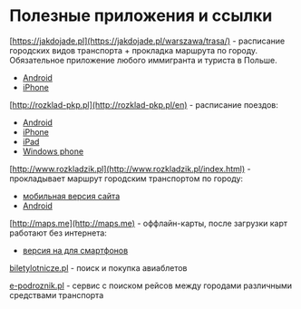 # Полезные приложения и ссылки

[https://jakdojade.pl](https://jakdojade.pl/warszawa/trasa/) - расписание городских видов транспорта + прокладка маршрута по городу. Обязательное приложение любого иммигранта и туриста в Польше. 
- [Android](https://play.google.com/store/apps/details?id=com.citynav.jakdojade.pl.android)
- [iPhone](https://itunes.apple.com/pl/app/jakdojade.pl-lite/id506795511)

[http://rozklad-pkp.pl](http://rozklad-pkp.pl/en) - расписание поездов:
- [Android](https://play.google.com/store/apps/details?id=de.hafas.android.pkp&hl=pl)
- [iPhone](https://itunes.apple.com/pl/app/bilkom/id529806476?l=de&ls=1&mt=8)
- [iPad](https://itunes.apple.com/us/app/bilkom-for-ipad/id529811320?mt=8)
- [Windows phone](https://www.microsoft.com/pl-pl/store/p/bilkom/9nblggh0cklw?rtc=1)

[http://www.rozkladzik.pl](http://www.rozkladzik.pl/index.html) - прокладывает маршрут городским транспортом по городу:
- [мобильная версия сайта](http://www.m.rozkladzik.pl/index.html)
- [Android](https://play.google.com/store/apps/details?id=pl.mobicore.mobilempk)

[http://maps.me](http://maps.me) - оффлайн-карты, после загрузки карт работают без интернета:
 - [версия на для смартфонов](http://maps.me/en/download)  

[biletylotnicze.pl](http://www.biletylotnicze.pl/) - поиск и покупка авиаблетов 

[e-podroznik.pl](https://e-podroznik.pl/) - сервис с поиском рейсов между городами различными средствами транспорта

